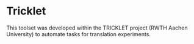 # Tricklet

This toolset was developed within the TRICKLET project (RWTH Aachen University) to automate tasks for translation experiments.
